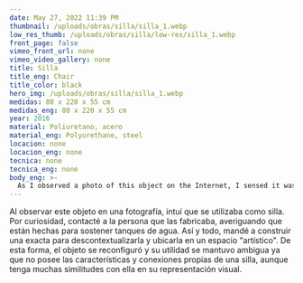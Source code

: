 ```yaml
---
date: May 27, 2022 11:39 PM
thumbnail: /uploads/obras/silla/silla_1.webp
low_res_thumb: /uploads/obras/silla/low-res/silla_1.webp
front_page: false
vimeo_front_url: none
vimeo_video_gallery: none
title: Silla
title_eng: Chair
title_color: black
hero_img: /uploads/obras/silla/silla_1.webp
medidas: 80 x 220 x 55 cm
medidas_eng: 80 x 220 x 55 cm
year: 2016
material: Poliuretano, acero
material_eng: Polyurethane, steel
locacion: none
locacion_eng: none
tecnica: none
tecnica_eng: none
body_eng: >-
  As I observed a photo of this object on the Internet, I sensed it was used as a chair.  Out of curiosity, I got in touch with the person that fabricated them and found out that they were used to hold water towers.  This way, I ordered an exact one so I could take it out-of-context and position it in an “artistic space”.  *The object was reconfigured with its utility becoming ambiguous, as it didn’t have the characteristics and connections expected of a chair, even if it had many similarities with it in its visual representation.*
---
```

Al observar este objeto en una fotografía, intuí que se utilizaba como silla.  Por  curiosidad, contacté a la persona que las fabricaba, averiguando que están hechas para sostener tanques de agua.  Así y todo, mandé a construir una exacta para descontextualizarla y ubicarla en un espacio "artístico".  De esta forma, el objeto se reconfiguró y su utilidad se mantuvo ambigua ya que no posee las características y conexiones propias de una silla, aunque tenga muchas similitudes con ella en su representación visual.